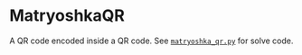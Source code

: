 # MatryoshkaQR

A QR code encoded inside a QR code. See [`matryoshka_qr.py`](matryoshka_qr.py) for solve code.
